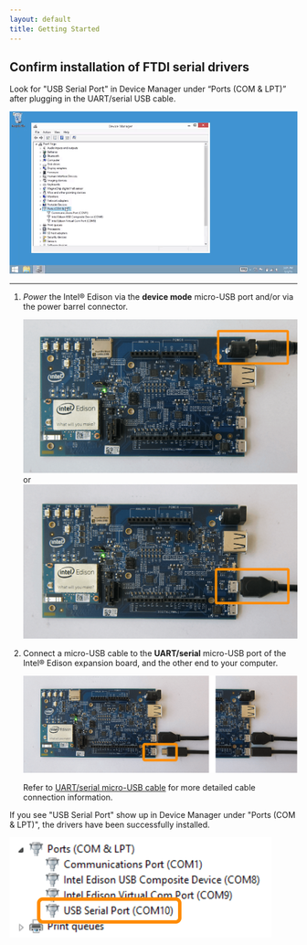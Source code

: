 ```yaml
---
layout: default
title: Getting Started
---
```


## Confirm installation of FTDI serial drivers

Look for "USB Serial Port" in Device Manager under “Ports (COM & LPT)” after plugging in the UART/serial USB cable.

![Animated gif: confirming the installation of FTDI CDM drivers](images/confirm_ftdi_cdm_drivers-animated.gif)

---

1. _Power_ the Intel® Edison via the **device mode** micro-USB port and/or via the power barrel connector.

    ![DC power supply plugged into power barrel connector](../../assembly/arduino_expansion_board/images/ac_power_barrel.png) or ![Micro-USB cable plugged into the top micro-USB connector](../../assembly/arduino_expansion_board/images/device_mode-usb-cable.png)

2. Connect a micro-USB cable to the **UART/serial** micro-USB port of the Intel® Edison expansion board, and the other end to your computer.

    ![Micro-USB cable being plugged into the bottom micro-USB connector](../../assembly/arduino_expansion_board/images/uart_serial-usb_cable-before_after.png)
  
    Refer to [UART/serial micro-USB cable](../../assembly/arduino_expansion_board/details-serial_cable.html) for more detailed cable connection information.

<div class="callout done" markdown="1">
If you see "USB Serial Port" show up in Device Manager under "Ports (COM & LPT)", the drivers have been successfully installed. 

!["USB Serial Port" entry in Device Manager](images/device_manager-usb_serial_port.png)
</div>